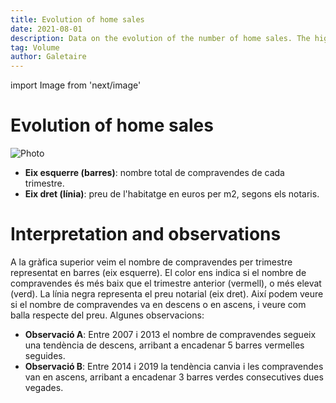 ```yaml
---
title: Evolution of home sales
date: 2021-08-01
description: Data on the evolution of the number of home sales. The higher the volume of transactions, the higher the price of housing tends to be.
tag: Volume
author: Galetaire
---
```


import Image from 'next/image'

# Evolution of home sales

<Image
  src="/images/compravenda.png"
  alt="Photo"
  width={1016}
  height={521}
  priority
  className="next-image"
/>

- **Eix esquerre (barres)**: nombre total de compravendes de cada trimestre.
- **Eix dret (línia)**: preu de l'habitatge en euros per m2, segons els notaris.

# Interpretation and observations

A la gràfica superior veim el nombre de compravendes per trimestre representat en barres (eix esquerre). El color ens indica si el nombre de compravendes és més baix que el trimestre anterior (vermell), o més elevat (verd). La línia negra representa el preu notarial (eix dret). Així podem veure si el nombre de compravendes va en descens o en ascens, i veure com balla respecte del preu. Algunes observacions:

- **Observació A**: Entre 2007 i 2013 el nombre de compravendes segueix una tendència de descens, arribant a encadenar 5 barres vermelles seguides.
- **Observació B**: Entre 2014 i 2019 la tendència canvia i les compravendes van en ascens, arribant a encadenar 3 barres verdes consecutives dues vegades.
